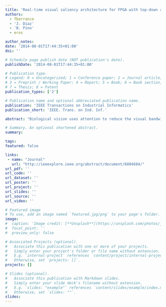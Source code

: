 ```yaml
---
title: 'Real-time visual saliency architecture for FPGA with top-down attention modulation'
authors:
  - fbarranco
  - 'J. Díaz'
  - 'B. Pino'
  - eros

author_notes:
date: '2014-08-01T17:44:35+01:00'
doi: ''

# Schedule page publish date (NOT publication's date).
publishDate: '2014-08-01T17:44:35+01:00'

# Publication type.
# Legend: 0 = Uncategorized; 1 = Conference paper; 2 = Journal article;
# 3 = Preprint / Working Paper; 4 = Report; 5 = Book; 6 = Book section;
# 7 = Thesis; 8 = Patent
publication_types: ['2']

# Publication name and optional abbreviated publication name.
publication: 'IEEE Transactions on Industrial Informatics'
publication_short: 'IEEE. Trans. on Ind. Inf.'

abstract: "Biological vision uses attention to reduce the visual bandwidth simplifying the higher-level processing. This paper presents a model and its hardware real-time architecture in a field programmable gate array (FPGA) to be integrated in a robotic system that emulates this powerful biological process. It is based on the combination of bottom-up saliency and top-down task-dependent modulation. The bottom-up stream is deployed including local energy, orientation, color opponencies, and motion maps. The most novel part of this work is the saliency modulation by two high-level features: 1) optical flow and 2) disparity. Furthermore, the influence of the features may be adjusted depending on the application. The proposed system reaches 180 fps for 640× 480 resolution. Finally, an example shows its modulation potential for driving assistance systems."

# Summary. An optional shortened abstract.
summary:

tags:
featured: false

links:
 - name: "Journal"
   url: "http://ieeexplore.ieee.org/abstract/document/6804684/"
url_pdf: ''
url_code: ''
url_dataset: ''
url_poster: ''
url_project: ''
url_slides: ''
url_source: ''
url_video: ''

# Featured image
# To use, add an image named `featured.jpg/png` to your page's folder.
image:
#  caption: 'Image credit: [**Unsplash**](https://unsplash.com/photos/jdD8gXaTZsc)'
#  focal_point: ''
#  preview_only: false

# Associated Projects (optional).
#   Associate this publication with one or more of your projects.
#   Simply enter your project's folder or file name without extension.
#   E.g. `internal-project` references `content/project/internal-project/index.md`.
#   Otherwise, set `projects: []`.
projects: []

# Slides (optional).
#   Associate this publication with Markdown slides.
#   Simply enter your slide deck's filename without extension.
#   E.g. `slides: "example"` references `content/slides/example/index.md`.
#   Otherwise, set `slides: ""`.
slides:
---
```


